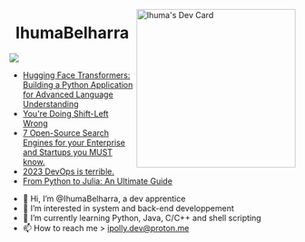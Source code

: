 <a href="https://app.daily.dev/Ihu_Ma"><img src="https://api.daily.dev/devcards/64e11fcca7f943a790e09e31b5c63948.png?r=kmk" width="280" alt="Ihuma's Dev Card" align="right" /></a>
<h1 align="center">IhumaBelharra</h1>

![](https://img.shields.io/badge/Code-Python-informational?style=flat&logo=python&logoColor=ffd343&color=ffd343)

<!-- daily.dev BOOKMARKS:START -->
- [Hugging Face Transformers: Building a Python Application for Advanced Language Understanding](https://app.daily.dev/posts/fpAbGABxg?utm_source=rss&utm_medium=bookmarks&utm_campaign=Z1XgSyCBkf0yjD80kbM80)
- [You&#39;re Doing Shift-Left Wrong](https://app.daily.dev/posts/VhEHsB94u?utm_source=rss&utm_medium=bookmarks&utm_campaign=Z1XgSyCBkf0yjD80kbM80)
- [7 Open-Source Search Engines for your Enterprise and Startups you MUST know.](https://app.daily.dev/posts/J55VZwpTO?utm_source=rss&utm_medium=bookmarks&utm_campaign=Z1XgSyCBkf0yjD80kbM80)
- [2023 DevOps is terrible.](https://app.daily.dev/posts/9pjMhBTnC?utm_source=rss&utm_medium=bookmarks&utm_campaign=Z1XgSyCBkf0yjD80kbM80)
- [From Python to Julia: An Ultimate Guide](https://app.daily.dev/posts/6a98DtOgr?utm_source=rss&utm_medium=bookmarks&utm_campaign=Z1XgSyCBkf0yjD80kbM80)
<!-- daily.dev BOOKMARKS:END --> 

- 👋 Hi, I’m @IhumaBelharra, a dev apprentice 
- 👀 I’m interested in system and back-end developpement
- 🌱 I’m currently learning Python, Java, C/C++ and shell scripting
- 📫 How to reach me > ipolly.dev@proton.me


<!---
IhumaBelharra/IhumaBelharra is a ✨ special ✨ repository because its `README.md` (this file) appears on your GitHub profile.
You can click the Preview link to take a look at your changes.
--->
